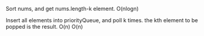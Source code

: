 
Sort nums, and get nums.length-k element. O(nlogn)

Insert all elements into priorityQueue, and poll k times. the kth element to be popped is the result. O(n) O(n)